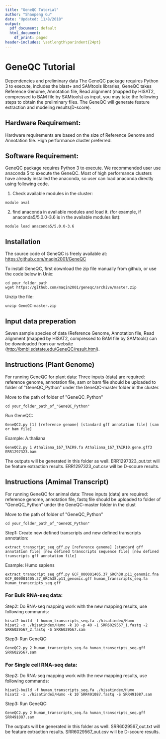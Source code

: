 ```yaml
---
title: "GeneQC Tutorial"
author: "Shaopeng Gu"
date: "Updated: 11/8/2018"
output:
  pdf_document: default
  html_document:
    df_print: paged
header-includes: \setlength\parindent{24pt}
---
```


# GeneQC Tutorial

Dependencies and preliminary data The GeneQC package requires Python 3 to execute, includes the blast+ and SAMtools libraries, GeneQC takes Reference Genome, Annotation file, Read alignment (mapped by HISAT2, compressed to BAM file by SAMtools) as input, you may take the following steps to obtain the preliminary files. The GeneQC will generate feature extraction and modeling results(D-score).

## Hardware Requirement:

Hardware requirements are based on the size of Reference Genome and Annotation file. High performance cluster preferred.

## Software Requirement:

GeneQC package requires Python 3 to execute. We recommended user use anaconda 5 to execute the GeneQC. Most of high performance clusters have already installed the anaconda, so user can load anaconda directly using following code.

1. Check available modules in the cluster:
```{r,engine='bash',eval=FALSE}
module aval
```
2. find anaconda in available modules and load it. (for example, if anaconda5/5.0.0-3.6 is in the available modules list):
```{r,engine='bash',eval=FALSE, module}
module load anaconda5/5.0.0-3.6
```

## Installation
The source code of GeneQC is freely available at: https://github.com/maqin2001/GeneQC

To install GeneQC, first download the zip file manually from github, or use the code below in Unix:
```{r,engine='bash',eval=FALSE, download}
cd your_folder_path
wget https://github.com/maqin2001/geneqc/archive/master.zip
```
Unzip the file:
```{r,engine='bash',eval=FALSE, unzip}
unzip GeneQC-master.zip
```

## Input data preperation

Seven sample species of data (Reference Genome, Annotation file, Read alignment (mapped by HISAT2, compressed to BAM file by SAMtools) can be downloaded from our website (http://bmbl.sdstate.edu/GeneQC/result.html).

## Instructions (Plant Genome)

For running GeneQC for plant data: Three inputs (data) are required: reference genome, annotation file, sam or bam file should be uploaded to folder of "GeneQC_Python" under the GeneQC-master folder in the cluster.

Move to the path of folder of "GeneQC_Python"
```{r,engine='bash',eval=FALSE}
cd your_folder_path_of_"GeneQC_Python"
```

Run GeneQC:
```{r,engine='bash',eval=FALSE}
GeneQC2.py [1] [reference genome] [standard gff annotation file] [sam or bam file]
```

Example: A.thaliana
```{r,engine='bash',eval=FALSE}
GeneQC2.py 1 Athaliana_167_TAIR9.fa Athaliana_167_TAIR10.gene.gff3 ERR1297323.bam
```

The outputs will be generated in this folder as well. ERR1297323_out.txt will be feature extraction results. ERR1297323_out.csv will be D-scoure results.

## Instructions (Amimal Transcript)

For running GeneQC for animal data: Three inputs (data) are required: reference genome, annotation file, fastq file should be uploaded to folder of "GeneQC_Python" under the GeneQC-master folder in the clust

Move to the path of folder of "GeneQC_Python"
```{r,engine='bash',eval=FALSE}
cd your_folder_path_of_"GeneQC_Python"
```

Step1: Create new defined transcripts and new defined transcripts annotation:
```{r,engine='bash',eval=FALSE}
extract_transcript_seq_gff.py [reference genome] [standard gff annotation file] [new defined transcripts sequence file] [new defined transcripts gff annotation file]
```

Example: Humo sapiens
```{r,engine='bash',eval=FALSE}
extract_transcript_seq_gff.py GCF_000001405.37_GRCh38.p11_genomic.fna GCF_000001405.37_GRCh38.p11_genomic.gff human_transcripts_seq.fa human_transcripts_seq.gff
```

### For Bulk RNA-seq data:
Step2: Do RNA-seq mapping work with the new mapping results, use following commands:
```{r,engine='bash',eval=FALSE}
hisat2-build -f human_transcripts_seq.fa ./hisatindex/Humo
hisat2 -x ./hisatindex/Humo -k 10 -p 40 -1 SRR6029567_1.fastq -2 SRR6029567_2.fastq -S SRR6029567.sam
```

Step3: Run GeneQC:
```{r,engine='bash',eval=FALSE}
GeneQC2.py 2 human_transcripts_seq.fa human_transcripts_seq.gff SRR6029567.sam
```

### For Single cell RNA-seq data:
Step2: Do RNA-seq mapping work with the new mapping results, use following commands:
```{r,engine='bash',eval=FALSE}
hisat2-build -f human_transcripts_seq.fa ./hisatindex/Humo
hisat2 -x ./hisatindex/Humo -k 10 SRR491087.fastq -S SRR491087.sam
```

Step3: Run GeneQC:
```{r,engine='bash',eval=FALSE}
GeneQC2.py 2 human_transcripts_seq.fa human_transcripts_seq.gff SRR491087.sam
```

The outputs will be generated in this folder as well. SRR6029567_out.txt will be feature extraction results. SRR6029567_out.csv will be D-scoure results.
